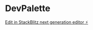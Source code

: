 # DevPalette

[Edit in StackBlitz next generation editor ⚡️](https://stackblitz.com/~/github.com/ploogo/DevPalette)